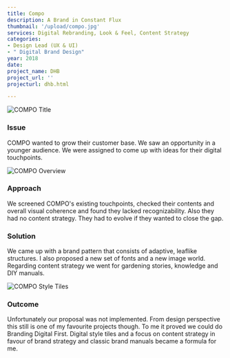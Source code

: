 ```yaml
---
title: Compo
description: A Brand in Constant Flux
thumbnail: '/upload/compo.jpg'
services: Digital Rebranding, Look & Feel, Content Strategy
categories:
- Design Lead (UX & UI)
- " Digital Brand Design"
year: 2018
date: 
project_name: DHB
project_url: ''
projecturl: dhb.html

---
```

![COMPO Title](/upload/compo_image_1-2.jpg "COMPO Title")

### Issue

<p class="einleser">COMPO wanted to grow their customer base. We saw an opportunity in a younger audience. We were assigned to come up with ideas for their digital touchpoints.</p>

<SingleProjectHeader :services="$page.frontmatter.services" :year="$page.frontmatter.year.toString()" :categories="$page.frontmatter.categories" />

![COMPO Overview](/upload/compo_image_2-1.jpg "COMPO Overview")

### Approach

<p class="einleser">We screened COMPO's existing touchpoints, checked their contents and overall visual coherence and found they lacked recognizability. Also they had no content strategy. They had to evolve if they wanted to close the gap.</p>

### Solution

We came up with a brand pattern that consists of adaptive, leaflike structures. I also proposed a new set of fonts and a new image world. Regarding content strategy we went for gardening stories, knowledge and DIY manuals.

![COMPO Style Tiles](/upload/compo_image_3.jpg "COMPO Style Tiles")

### Outcome

Unfortunately our proposal was not implemented. From design perspective this still is one of my favourite projects though. To me it proved we could do Branding Digital First. Digital style tiles and a focus on content strategy in favour of brand strategy and classic brand manuals became a formula for me.
